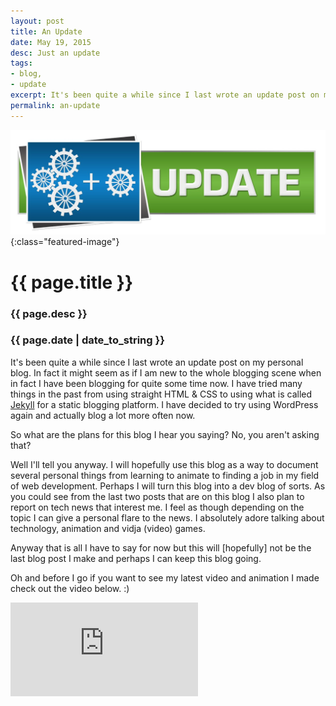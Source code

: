 ```yaml
---
layout: post
title: An Update
date: May 19, 2015
desc: Just an update
tags:
- blog,
- update
excerpt: It's been quite a while since I last wrote an update post on my personal blog. In fact it might seem as if I am new to the whole blogging scene when in fact I have been blogging for quite some time now.
permalink: an-update
---
```

<!--more-->
![A Stock image with the word Update and a gear logo](/images/an-update.jpg){:class="featured-image"}

# {{ page.title }}

### {{ page.desc }}

### {{ page.date | date_to_string }}

It's been quite a while since I last wrote an update post on my personal blog. In fact it might seem as if I am new to the whole blogging scene when in fact I have been blogging for quite some time now. I have tried many things in the past from using straight HTML &amp; CSS to using what is called [Jekyll](http://jekyllrb.com/) for a static blogging platform. I have decided to try using WordPress again and actually blog a lot more often now. 

So what are the plans for this blog I hear you saying?
No, you aren't asking that?

Well I'll tell you anyway. I will hopefully use this blog as a way to document several personal things from learning to animate to finding a job in my field of web development. Perhaps I will turn this blog into a dev blog of sorts. As you could see from the last two posts that are on this blog I also plan to report on tech news that interest me. I feel as though depending on the topic I can give a personal flare to the news. I absolutely adore talking about technology, animation and vidja (video) games.

Anyway that is all I have to say for now but this will [hopefully] not be the last blog post I make and perhaps I can keep this blog going.

Oh and before I go if you want to see my latest video and animation I made check out the video below. :)

<iframe class="yt-iframe" src="https://www.youtube.com/watch?v=2rHAszXzvjA" frameborder="0" allowfullscreen></iframe>
